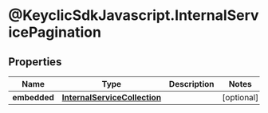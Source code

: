 # @KeyclicSdkJavascript.InternalServicePagination

## Properties
Name | Type | Description | Notes
------------ | ------------- | ------------- | -------------
**embedded** | [**InternalServiceCollection**](InternalServiceCollection.md) |  | [optional] 



